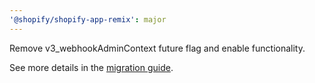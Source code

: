 ```yaml
---
'@shopify/shopify-app-remix': major
---
```


Remove v3_webhookAdminContext future flag and enable functionality.

See more details in the [migration guide](./docs/MIGRATION_V3.md).
